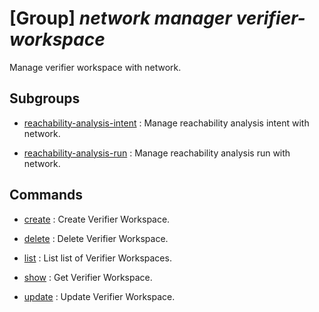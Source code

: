 # [Group] _network manager verifier-workspace_

Manage verifier workspace with network.

## Subgroups

- [reachability-analysis-intent](/Commands/network/manager/verifier-workspace/reachability-analysis-intent/readme.md)
: Manage reachability analysis intent with network.

- [reachability-analysis-run](/Commands/network/manager/verifier-workspace/reachability-analysis-run/readme.md)
: Manage reachability analysis run with network.

## Commands

- [create](/Commands/network/manager/verifier-workspace/_create.md)
: Create Verifier Workspace.

- [delete](/Commands/network/manager/verifier-workspace/_delete.md)
: Delete Verifier Workspace.

- [list](/Commands/network/manager/verifier-workspace/_list.md)
: List list of Verifier Workspaces.

- [show](/Commands/network/manager/verifier-workspace/_show.md)
: Get Verifier Workspace.

- [update](/Commands/network/manager/verifier-workspace/_update.md)
: Update Verifier Workspace.
